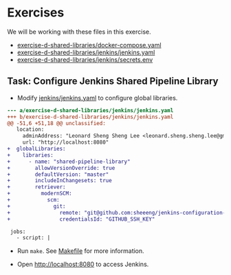 # Exercises

We will be working with these files in this exercise.

- [exercise-d-shared-libraries/docker-compose.yaml](exercise-d-shared-libraries/docker-compose.yaml)
- [exercise-d-shared-libraries/jenkins/jenkins.yaml](exercise-d-shared-libraries/jenkins/jenkins.yaml)
- [exercise-d-shared-libraries/jenkins/secrets.env](exercise-d-shared-libraries/jenkins/secrets.env)

## Task: Configure Jenkins Shared Pipeline Library

- Modify [jenkins/jenkins.yaml](jenkins/jenkins.yaml) to configure global libraries.

```patch
--- a/exercise-d-shared-libraries/jenkins/jenkins.yaml
+++ b/exercise-d-shared-libraries/jenkins/jenkins.yaml
@@ -51,6 +51,18 @@ unclassified:
   location:
     adminAddress: "Leonard Sheng Sheng Lee <leonard.sheng.sheng.lee@gmail.com>"
     url: "http://localhost:8080"
+  globalLibraries:
+    libraries:
+      - name: "shared-pipeline-library"
+        allowVersionOverride: true
+        defaultVersion: "master"
+        includeInChangesets: true
+        retriever:
+          modernSCM:
+            scm:
+              git:
+                remote: "git@github.com:sheeeng/jenkins-configuration-as-code-shared-pipeline-library.git"
+                credentialsId: "GITHUB_SSH_KEY"

 jobs:
   - script: |
```

- Run `make`. See [Makefile](Makefile) for more information.

- Open [http://localhost:8080](http://localhost:8080) to access Jenkins.
